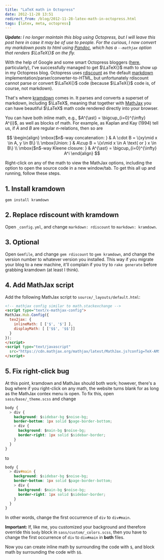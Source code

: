 ```yaml
---
title: "LaTeX math in Octopress"
date: 2012-11-28 13:51
redirect_from: /blog/2012-11-28-latex-math-in-octopress.html
tags: [latex, meta, octopress]
---
```


***Update:*** *I no longer maintain this blog using Octopress, but I will leave
this post here in case it may be of use to people. For the curious, I now
convert my markdown posts to html using [Pandoc][pd], which has a `--mathjax`
option that renders $\LaTeX{}$ on the fly.*

[pd]: http://johnmacfarlane.net/pandoc/

With the help of Google and some smart Octopress bloggers
([here](http://www.idryman.org/blog/2012/03/10/writing-math-equations-on-octopress/),
particularly), I've successfully managed to get $\LaTeX{}$ math to show up in
my Octopress blog. Octopress uses [rdiscount][rd] as the default [markdown][md]
implementation/parser/converter-to-HTML, but unfortunately rdiscount cannot
parse or convert $\LaTeX{}$ code (because $\LaTeX{}$ code is, of course, not
markdown).

That's where [kramdown][kd] comes in. It parses and converts a superset of
markdown, including $\LaTeX$, meaning that together with [MathJax][mj] you can
have beautiful $\LaTeX$ math code rendered directly into your browser.

[rd]: https://github.com/rtomayko/rdiscount
[md]: http://daringfireball.net/projects/markdown/
[kd]: http://kramdown.rubyforge.org/
[mj]: http://www.mathjax.org/

You can have both inline math, e.g., $A^{\ast} = \bigcup_{i=0}^{\infty} A^{i}$,
as well as blocks of math. For example, as Kaplan and Kay (1994) tell us, if
$A$ and $B$ are regular $n$-relations, then so are

$$
\begin{align}
\mbox{$n$-way concatenation: } & A \cdot B = \{xy\mid x \in A, y \in B\} \\
\mbox{Union: } & A\cup B = \{x\mid x \in A \text{ or } x \in B\} \\
\mbox{$n$-way Kleene closure: } & A^{\ast} = \bigcup_{i=0}^{\infty} A^i
\end{align}
$$

<!-- more -->

Right-click on any of the math to view the MathJax options, including the
option to open the source code in a new window/tab. To get this all up and
running, follow these steps.

## 1\. Install kramdown

    gem install kramdown

## 2\. Replace rdiscount with kramdown

Open `_config.yml`, and change `markdown: rdiscount` to `markdown: kramdown`.

## 3\. Optional

Open `Gemfile`, and change `gem rdiscount` to `gem kramdown`, and change the
version number to whatever version you installed. This way if you migrate your
blog to a new machine, it'll complain if you try to `rake generate` before
grabbing kramdown (at least I think).

## 4\. Add MathJax script

Add the following MathJax script to `source/_layouts/default.html`:

```html
<!-- mathjax config similar to math.stackexchange -->
<script type="text/x-mathjax-config">
MathJax.Hub.Config({
  tex2jax: {
    inlineMath: [ ['$', '$'] ],
    displayMath: [ ['$$', '$$']]
  }
});
</script>
<script type="text/javascript"
  src="https://cdn.mathjax.org/mathjax/latest/MathJax.js?config=TeX-AMS-MML_HTMLorMML">
</script>
```

## 5\. Fix right-click bug

At this point, kramdown and MathJax should both work; however, there's a bug
where if you right-click on any math, the website turns blank for as long as
the MathJax contex menu is open. To fix this, open `sass/base/_theme.scss` and
change

```css
body {
  > div {
    background: $sidebar-bg $noise-bg;
    border-bottom: 1px solid $page-border-bottom;
    > div {
      background: $main-bg $noise-bg;
      border-right: 1px solid $sidebar-border;
    }
  }
}
```

to

```css
body {
  > div#main {
    background: $sidebar-bg $noise-bg;
    border-bottom: 1px solid $page-border-bottom;
    > div {
      background: $main-bg $noise-bg;
      border-right: 1px solid $sidebar-border;
    }
  }
}
```

In other words, change the first occurrence of `div` to `div#main`.

**Important:** If, like me, you customized your background and therefore
override this `body` block in `sass/custom/_colors.scss`, then you have to
change the first occurrence of `div` to `div#main` in **both** files.

Now you can create inline math by surrounding the code with `$`, and block math
by surrounding the code with `$$`.
